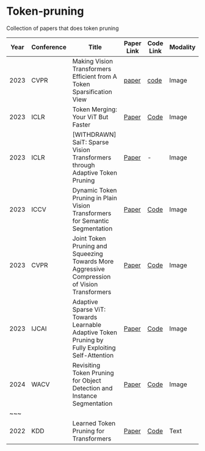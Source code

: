 # Token-pruning
Collection of papers that does token pruning


| Year | Conference | Title | Paper Link | Code Link | Modality | 
|------|------------|-------|------------|-----------|-----------|
| 2023 | CVPR | Making Vision Transformers Efficient from A Token Sparsification View | [paper](https://arxiv.org/pdf/2303.08685.pdf) | [code](https://github.com/changsn/STViT-R) | Image
| 2023 | ICLR | Token Merging: Your ViT But Faster | [Paper](https://openreview.net/forum?id=JroZRaRw7Eu) | [Code](https://github.com/facebookresearch/ToMe) | Image |
| 2023 | ICLR | [WITHDRAWN] SaiT: Sparse Vision Transformers through Adaptive Token Pruning |  [Paper](https://openreview.net/forum?id=u9o4qgwJlj&referrer=%5Bthe%20profile%20of%20Joseph%20Hassoun%5D(%2Fprofile%3Fid%3D~Joseph_Hassoun1)) | - | Image | 
| 2023 | ICCV | Dynamic Token Pruning in Plain Vision Transformers for Semantic Segmentation | [Paper](https://openaccess.thecvf.com/content/ICCV2023/html/Tang_Dynamic_Token_Pruning_in_Plain_Vision_Transformers_for_Semantic_Segmentation_ICCV_2023_paper.html) | [Code](https://github.com/zbwxp/Dynamic-Token-Pruning) | Image |
| 2023 | CVPR | Joint Token Pruning and Squeezing Towards More Aggressive Compression of Vision Transformers | [Paper](https://arxiv.org/abs/2304.10716) | [Code](https://github.com/megvii-research/tps-cvpr2023) | Image | 
| 2023 | IJCAI | Adaptive Sparse ViT: Towards Learnable Adaptive Token Pruning by Fully Exploiting Self-Attention | [Paper](https://www.ijcai.org/proceedings/2023/0136.pdf) | [Code](https://github.com/cydia2018/as-vit) | Image | 
| 2024 | WACV | Revisiting Token Pruning for Object Detection and Instance Segmentation | [Paper](https://arxiv.org/abs/2306.07050) | [Code](https://github.com/uzh-rpg/svit) | Image | 
|~~~| | | | | | 
| 2022 | KDD |  Learned Token Pruning for Transformers | [Paper](https://arxiv.org/abs/2107.00910) | [Code](https://github.com/kssteven418/LTP) | Text | 
